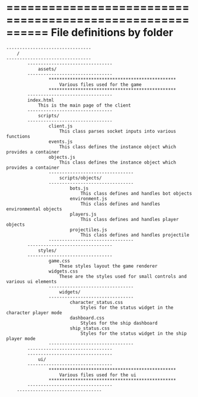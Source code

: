 ==========================================================
	File definitions by folder
==========================================================
	--------------------------------
		/
	--------------------------------
			--------------------------------
				assets/
			--------------------------------
					************************************************
						Various files used for the game
					************************************************
			--------------------------------
			index.html
				This is the main page of the client
			--------------------------------
				scripts/
			--------------------------------
					client.js
						This class parses socket inputs into various functions
					events.js
						This class defines the instance object which provides a container
					objects.js
						This class defines the instance object which provides a container
					--------------------------------
						scripts/objects/
					--------------------------------
							bots.js
								This class defines and handles bot objects
							environment.js
								This class defines and handles environmental objects 
							players.js
								This class defines and handles player objects 
							projectiles.js
								This class defines and handles projectile 
					--------------------------------
			--------------------------------
				styles/
			--------------------------------
					game.css
						These styles layout the game renderer
					widgets.css
						These are the styles used for small controls and various ui elements
					--------------------------------
						widgets/
					--------------------------------
							character_status.css
								Styles for the status widget in the character player mode
							dashboard.css
								Styles for the ship dashboard
							ship_status.css
								Styles for the status widget in the ship player mode
					--------------------------------
			--------------------------------
			--------------------------------
				ui/
			--------------------------------
					************************************************
						Various files used for the ui
					************************************************
			--------------------------------
		--------------------------------